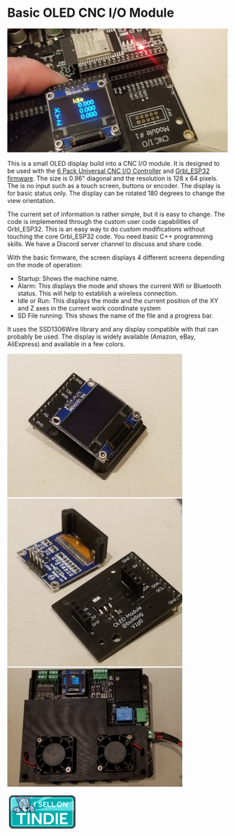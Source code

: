 # Basic OLED CNC I/O Module

<img src="https://github.com/bdring/Basic_OLED_CNC_IO_MODULE/blob/main/images/OLED_Module_1.jpg" width="600">

This is a small OLED display build into a CNC I/O module. It is designed to be used with the [6 Pack Universal CNC I/O Controller](https://github.com/bdring/6-Pack_CNC_Controller) and [Grbl_ESP32 firmware](https://github.com/bdring/Grbl_Esp32). The size is 0.96" diagonal and the resolution is 128 x 64 pixels. The is no input such as a touch screen, buttons or encoder. The display is for basic status only. The display can be rotated 180 degrees to change the view orientation.

The current set of information is rather simple, but it is easy to change. The code is implemented through the custom user code capabilities of Grbl_ESP32. This is an easy way to do custom modifications without touching the core Grbl_ESP32 code. You need basic C++ programming skills.  We have a Discord server channel to discuss and share code.

With the basic firmware, the screen displays 4 different screens depending on the mode of operation:

- Startup: Shows the machine name.
- Alarm: This displays the mode and shows the current Wifi or Bluetooth status. This will help to establish a wireless connection.
- Idle or Run: This displays the mode and the current position of the XY and Z axes in the current work coordinate system
- SD File running: This shows the name of the file and a progress bar.

It uses the SSD1306Wire library and any display compatible with that can probably be used.  The display is widely available (Amazon, eBay, AliExpress) and available in a few colors.

<img src="https://github.com/bdring/Basic_OLED_CNC_IO_MODULE/blob/main/images/OLED_Module_2.jpg" width="400">
<img src="https://github.com/bdring/Basic_OLED_CNC_IO_MODULE/blob/main/images/OLED_Module_3.jpg" width="400">
<img src="https://github.com/bdring/Basic_OLED_CNC_IO_MODULE/blob/main/images/OLED_Module_4.jpg" width="400">

[<img src="https://github.com/bdring/TMC2209_4x_DK/blob/main/images/tindie-logo.png" width="160">](https://www.tindie.com/products/33366583/oled-display-cnc-io-module/)
